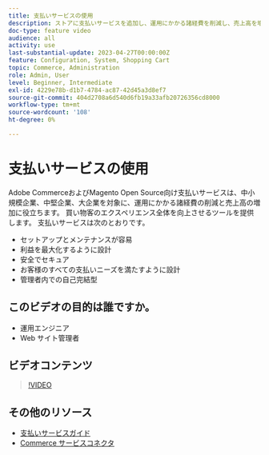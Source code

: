 ```yaml
---
title: 支払いサービスの使用
description: ストアに支払いサービスを追加し、運用にかかる諸経費を削減し、売上高を増加し、買い物客全体のエクスペリエンスを向上させる方法を説明します。
doc-type: feature video
audience: all
activity: use
last-substantial-update: 2023-04-27T00:00:00Z
feature: Configuration, System, Shopping Cart
topic: Commerce, Administration
role: Admin, User
level: Beginner, Intermediate
exl-id: 4229e78b-d1b7-4784-ac87-42d45a3d8ef7
source-git-commit: 404d2708a6d540d6fb19a33afb20726356cd8000
workflow-type: tm+mt
source-wordcount: '108'
ht-degree: 0%

---
```


# 支払いサービスの使用

Adobe CommerceおよびMagento Open Source向け支払いサービスは、中小規模企業、中堅企業、大企業を対象に、運用にかかる諸経費の削減と売上高の増加に役立ちます。 買い物客のエクスペリエンス全体を向上させるツールを提供します。 支払いサービスは次のとおりです。

- セットアップとメンテナンスが容易
- 利益を最大化するように設計
- 安全でセキュア
- お客様のすべての支払いニーズを満たすように設計
- 管理者内での自己完結型

## このビデオの目的は誰ですか。

- 運用エンジニア
- Web サイト管理者

## ビデオコンテンツ

>[!VIDEO](https://video.tv.adobe.com/v/343990?quality=12&learn=on)

## その他のリソース

- [ 支払いサービスガイド ](https://experienceleague.adobe.com/docs/commerce-merchant-services/payment-services/guide-overview.html?lang=ja)
- [Commerce サービスコネクタ ](https://experienceleague.adobe.com/docs/commerce-merchant-services/user-guides/integration-services/saas.html?lang=ja)
